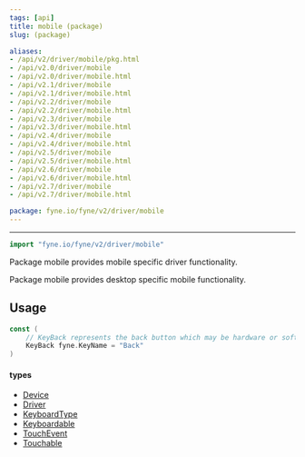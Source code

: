 ```yaml
---
tags: [api]
title: mobile (package)
slug: (package)

aliases:
- /api/v2/driver/mobile/pkg.html
- /api/v2.0/driver/mobile
- /api/v2.0/driver/mobile.html
- /api/v2.1/driver/mobile
- /api/v2.1/driver/mobile.html
- /api/v2.2/driver/mobile
- /api/v2.2/driver/mobile.html
- /api/v2.3/driver/mobile
- /api/v2.3/driver/mobile.html
- /api/v2.4/driver/mobile
- /api/v2.4/driver/mobile.html
- /api/v2.5/driver/mobile
- /api/v2.5/driver/mobile.html
- /api/v2.6/driver/mobile
- /api/v2.6/driver/mobile.html
- /api/v2.7/driver/mobile
- /api/v2.7/driver/mobile.html

package: fyne.io/fyne/v2/driver/mobile
---
```



---
```go
import "fyne.io/fyne/v2/driver/mobile"
```

Package mobile provides mobile specific driver functionality.

Package mobile provides desktop specific mobile functionality.

## Usage

```go
const (
	// KeyBack represents the back button which may be hardware or software
	KeyBack fyne.KeyName = "Back"
)
```

#### types

 * [Device](device.html)
 * [Driver](driver.html)
 * [KeyboardType](keyboardtype.html)
 * [Keyboardable](keyboardable.html)
 * [TouchEvent](touchevent.html)
 * [Touchable](touchable.html)
